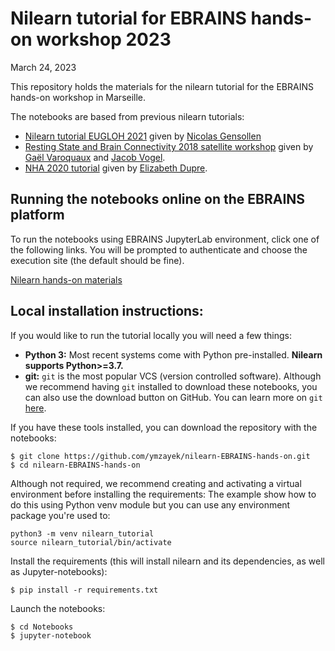 # Nilearn tutorial for EBRAINS hands-on workshop 2023

March 24, 2023

This repository holds the materials for the nilearn tutorial for the EBRAINS hands-on workshop in Marseille.

The notebooks are based from previous nilearn tutorials:

- [Nilearn tutorial EUGLOH 2021](https://github.com/NicolasGensollen/nilearn-tutorial-EUGLOH-2021) given by [Nicolas Gensollen](https://github.com/NicolasGensollen)
- [Resting State and Brain Connectivity 2018 satellite workshop](https://github.com/illdopejake/RS2018_Nilearn_tutorial) given by [Gaël Varoquaux](https://github.com/GaelVaroquaux) and [Jacob Vogel](https://github.com/illdopejake).
- [NHA 2020 tutorial](https://emdupre.github.io/nha2020-nilearn/01-data-structures.html) given by [Elizabeth Dupre](https://github.com/emdupre).


## Running the notebooks online on the EBRAINS platform

To run the notebooks using EBRAINS JupyterLab environment, click one of the following links. You will be prompted to authenticate and choose the execution site (the default should be fine).

[Nilearn hands-on materials](https://lab.ebrains.eu/hub/user-redirect/git-pull?repo=https%3A%2F%2Fgithub.com%2Fymzayek%2Fnilearn-EBRAINS-hands-on&urlpath=lab%2Ftree%2Fnilearn-EBRAINS-hands-on%2F)


## Local installation instructions:

If you would like to run the tutorial locally you will need a few things:

- **Python 3:** Most recent systems come with Python pre-installed. **Nilearn supports Python>=3.7.**
- **git:** `git` is the most popular VCS (version controlled software). Although we recommend having `git` installed to download these notebooks, you can also use the download button on GitHub. You can learn more on `git` [here](https://git-scm.com/book/en/v2/Getting-Started-What-is-Git%3F).

If you have these tools installed, you can download the repository with the notebooks:

```
$ git clone https://github.com/ymzayek/nilearn-EBRAINS-hands-on.git
$ cd nilearn-EBRAINS-hands-on
```

Although not required, we recommend creating and activating a virtual environment before installing the requirements:
The example show how to do this using Python venv module but you can use any environment package you're used to:

```
python3 -m venv nilearn_tutorial
source nilearn_tutorial/bin/activate
```

Install the requirements (this will install nilearn and its dependencies, as well as Jupyter-notebooks):

```
$ pip install -r requirements.txt
```

Launch the notebooks:

```
$ cd Notebooks
$ jupyter-notebook
```

